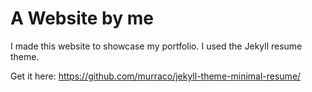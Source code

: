 # A Website by me

I made this website to showcase my portfolio. I used the Jekyll resume theme.

Get it here: https://github.com/murraco/jekyll-theme-minimal-resume/
